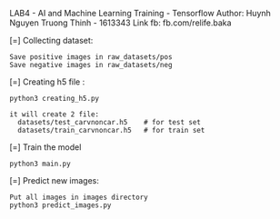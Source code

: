 LAB4 - AI and Machine Learning Training - Tensorflow
Author: Huynh Nguyen Truong Thinh - 1613343
Link fb: fb.com/relife.baka

[=] Collecting dataset:

    Save positive images in raw_datasets/pos
    Save negative images in raw_datasets/neg

[=] Creating h5 file :

    python3 creating_h5.py

    it will create 2 file:
      datasets/test_carvnoncar.h5    # for test set
      datasets/train_carvnoncar.h5   # for train set

[=] Train the model

    python3 main.py

[=] Predict new images:

    Put all images in images directory
    python3 predict_images.py
